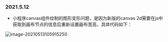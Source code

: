 ### 2021.5.12

- 小程序canvas组件绘制的图形变形问题，是因为新版的canvas 2d需要在js中获取到画布节点的信息后重新设置画布宽高，具体代码如下：

![image-20210513105915250](C:\Users\Administrator\AppData\Roaming\Typora\typora-user-images\image-20210513105915250.png)

